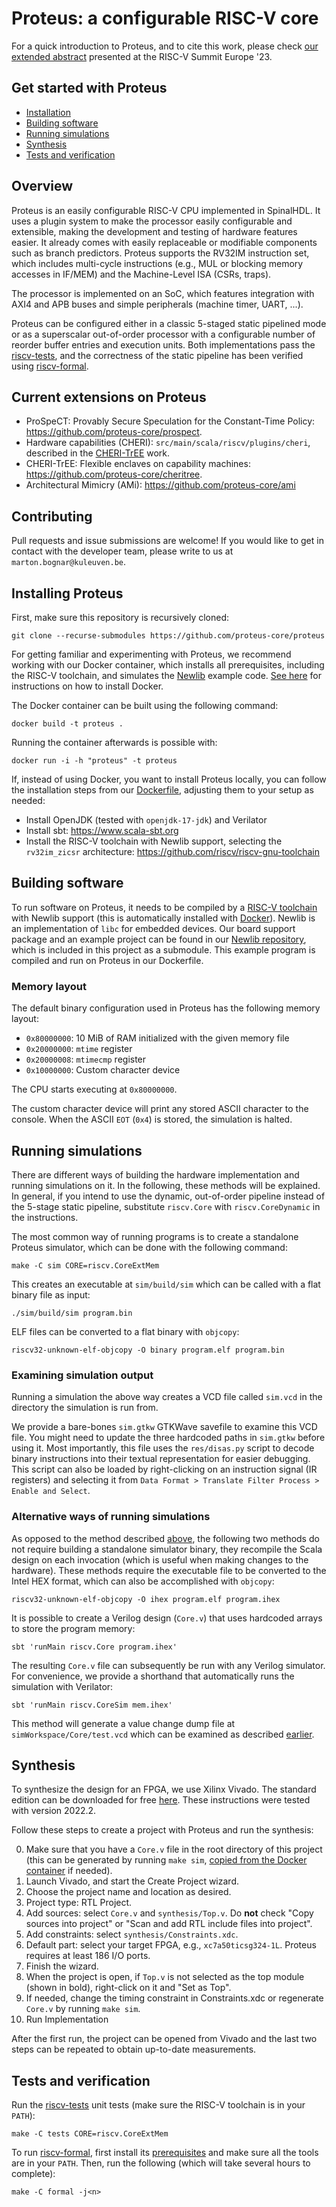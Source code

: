 # Proteus: a configurable RISC-V core

For a quick introduction to Proteus, and to cite this work, please check [our extended abstract](https://mici.hu/papers/bognar23proteus.pdf) presented at the RISC-V Summit Europe '23.

## Get started with Proteus

- [Installation](#installing-proteus)
- [Building software](#building-software)
- [Running simulations](#running-simulations)
- [Synthesis](#synthesis)
- [Tests and verification](#tests-and-verification)

## Overview

Proteus is an easily configurable RISC-V CPU implemented in SpinalHDL.
It uses a plugin system to make the processor easily configurable and extensible, making the development and testing of hardware features easier. It already comes with easily replaceable or modifiable components such as branch predictors.
Proteus supports the RV32IM instruction set, which includes multi-cycle instructions (e.g., MUL or blocking memory accesses in IF/MEM) and the Machine-Level ISA (CSRs, traps).

The processor is implemented on an SoC, which features integration with AXI4 and APB buses and simple peripherals (machine timer, UART, ...).

Proteus can be configured either in a classic 5-staged static pipelined mode or as a superscalar out-of-order processor with a configurable number of reorder buffer entries and execution units.
Both implementations pass the [riscv-tests](https://github.com/riscv/riscv-tests), and the correctness of the static pipeline has been verified using [riscv-formal](https://github.com/SymbioticEDA/riscv-formal).

## Current extensions on Proteus

- ProSpeCT: Provably Secure Speculation for the Constant-Time Policy: <https://github.com/proteus-core/prospect>.
- Hardware capabilities (CHERI): `src/main/scala/riscv/plugins/cheri`, described in the [CHERI-TrEE](https://github.com/proteus-core/cheritree) work.
- CHERI-TrEE: Flexible enclaves on capability machines: <https://github.com/proteus-core/cheritree>.
- Architectural Mimicry (AMi): <https://github.com/proteus-core/ami>

## Contributing

Pull requests and issue submissions are welcome! If you would like to get in contact with the developer team, please write to us at `marton.bognar@kuleuven.be`.

## Installing Proteus

First, make sure this repository is recursively cloned:

```
git clone --recurse-submodules https://github.com/proteus-core/proteus
```

For getting familiar and experimenting with Proteus, we recommend working with our Docker container, which installs all prerequisites, including the RISC-V toolchain, and simulates the [Newlib](https://github.com/proteus-core/newlib) example code.
[See here](https://docs.docker.com/engine/install/) for instructions on how to install Docker.

The Docker container can be built using the following command:
```shell
docker build -t proteus .
```

Running the container afterwards is possible with:
```shell
docker run -i -h "proteus" -t proteus
```

If, instead of using Docker, you want to install Proteus locally, you can follow the installation steps from our [Dockerfile](./Dockerfile), adjusting them to your setup as needed:
- Install OpenJDK (tested with `openjdk-17-jdk`) and Verilator
- Install sbt: https://www.scala-sbt.org
- Install the RISC-V toolchain with Newlib support, selecting the `rv32im_zicsr` architecture: https://github.com/riscv/riscv-gnu-toolchain

## Building software

To run software on Proteus, it needs to be compiled by a [RISC-V toolchain](https://github.com/riscv-collab/riscv-gnu-toolchain#installation-newlib) with Newlib support (this is automatically installed with [Docker](#installing-proteus)).
Newlib is an implementation of `libc` for embedded devices. Our board support package and an example project can be found in our [Newlib repository](https://github.com/proteus-core/newlib), which is included in this project as a submodule.
This example program is compiled and run on Proteus in our Dockerfile.

### Memory layout

The default binary configuration used in Proteus has the following memory layout:

- `0x80000000`: 10 MiB of RAM initialized with the given memory file
- `0x20000000`: `mtime` register
- `0x20000008`: `mtimecmp` register
- `0x10000000`: Custom character device

The CPU starts executing at `0x80000000`.

The custom character device will print any stored ASCII character to the console.
When the ASCII `EOT` (`0x4`) is stored, the simulation is halted.

## Running simulations

There are different ways of building the hardware implementation and running simulations on it. In the following, these methods will be explained. In general, if you intend to use the dynamic, out-of-order pipeline instead of the 5-stage static pipeline, substitute `riscv.Core` with `riscv.CoreDynamic` in the instructions.

The most common way of running programs is to create a standalone Proteus simulator, which can be done with the following command:

```shell
make -C sim CORE=riscv.CoreExtMem
```

This creates an executable at `sim/build/sim` which can be called with a flat binary file as input:

```
./sim/build/sim program.bin
```

ELF files can be converted to a flat binary with `objcopy`:

```shell
riscv32-unknown-elf-objcopy -O binary program.elf program.bin
```

### Examining simulation output

Running a simulation the above way creates a VCD file called `sim.vcd` in the directory the simulation is run from.

We provide a bare-bones `sim.gtkw` GTKWave savefile to examine this VCD file.
You might need to update the three hardcoded paths in `sim.gtkw` before using it.
Most importantly, this file uses the `res/disas.py` script to decode binary instructions into their textual representation for easier debugging.
This script can also be loaded by right-clicking on an instruction signal (IR registers) and selecting it from `Data Format > Translate Filter Process > Enable and Select`.

### Alternative ways of running simulations

As opposed to the method described [above](#running-simulations), the following two methods do not require building a standalone simulator binary, they recompile the Scala design on each invocation (which is useful when making changes to the hardware).
These methods require the executable file to be converted to the Intel HEX format, which can also be accomplished with `objcopy`:

```shell
riscv32-unknown-elf-objcopy -O ihex program.elf program.ihex
```

It is possible to create a Verilog design (`Core.v`) that uses hardcoded arrays to store the program memory:

```shell
sbt 'runMain riscv.Core program.ihex'
```

The resulting `Core.v` file can subsequently be run with any Verilog simulator.
For convenience, we provide a shorthand that automatically runs the simulation with Verilator:

```shell
sbt 'runMain riscv.CoreSim mem.ihex'
```

This method will generate a value change dump file at `simWorkspace/Core/test.vcd` which can be examined as described [earlier](#examining-simulation-output).

## Synthesis

To synthesize the design for an FPGA, we use Xilinx Vivado.
The standard edition can be downloaded for free [here](https://www.xilinx.com/products/design-tools/vivado/vivado-ml.html).
These instructions were tested with version 2022.2.

Follow these steps to create a project with Proteus and run the synthesis:

0. Make sure that you have a `Core.v` file in the root directory of this project (this can be generated by running `make sim`, [copied from the Docker container](https://stackoverflow.com/a/22050116) if needed).
1. Launch Vivado, and start the Create Project wizard.
2. Choose the project name and location as desired.
3. Project type: RTL Project.
4. Add sources: select `Core.v` and `synthesis/Top.v`. Do **not** check "Copy sources into project" or "Scan and add RTL include files into project".
5. Add constraints: select `synthesis/Constraints.xdc`.
6. Default part: select your target FPGA, e.g., `xc7a50ticsg324-1L`. Proteus requires at least 186 I/O ports.
7. Finish the wizard.
8. When the project is open, if `Top.v` is not selected as the top module (shown in bold), right-click on it and "Set as Top".
9. If needed, change the timing constraint in Constraints.xdc or regenerate `Core.v` by running `make sim`.
10. Run Implementation

After the first run, the project can be opened from Vivado and the last two steps can be repeated to obtain up-to-date measurements.

## Tests and verification

Run the [riscv-tests](https://github.com/riscv/riscv-tests) unit tests (make sure the RISC-V toolchain is in your `PATH`):

```
make -C tests CORE=riscv.CoreExtMem
```

To run [riscv-formal](https://github.com/SymbioticEDA/riscv-formal), first install its [prerequisites](https://symbiyosys.readthedocs.io/en/latest/quickstart.html#installing) and make sure all the tools are in your `PATH`.
Then, run the following (which will take several hours to complete):

```
make -C formal -j<n>
```
